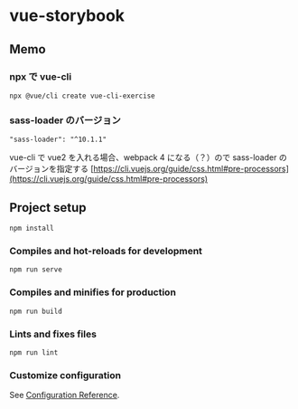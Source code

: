 # vue-storybook

## Memo

### npx で vue-cli

```
npx @vue/cli create vue-cli-exercise
```

### sass-loader のバージョン

```
"sass-loader": "^10.1.1"
```

vue-cli で vue2 を入れる場合、webpack 4 になる（？）ので sass-loader のバージョンを指定する
[https://cli.vuejs.org/guide/css.html#pre-processors](https://cli.vuejs.org/guide/css.html#pre-processors)

## Project setup

```
npm install
```

### Compiles and hot-reloads for development

```
npm run serve
```

### Compiles and minifies for production

```
npm run build
```

### Lints and fixes files

```
npm run lint
```

### Customize configuration

See [Configuration Reference](https://cli.vuejs.org/config/).
